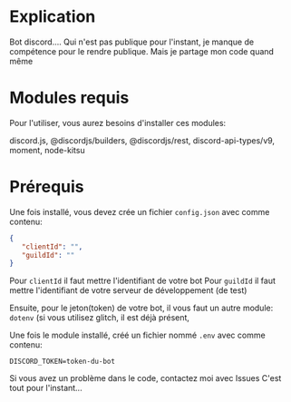 # Explication


Bot discord.... Qui n'est pas publique pour l'instant, je manque de compétence pour le rendre publique.
Mais je partage mon code quand même

# Modules requis
Pour l'utiliser, vous aurez besoins d'installer ces modules:

discord.js, @discordjs/builders, @discordjs/rest, discord-api-types/v9, moment, node-kitsu


# Prérequis
Une fois installé, vous devez crée un fichier `config.json` avec comme contenu:

```json
{
   "clientId": "",
   "guildId": ""
}
```

Pour `clientId` il faut mettre l'identifiant de votre bot
Pour `guildId` il faut mettre l'identifiant de votre serveur de développement (de test)

Ensuite, pour le jeton(token) de votre bot, il vous faut un autre module: `dotenv` (si vous utilisez glitch, il est déjà présent,

Une fois le module installé, créé un fichier nommé `.env` avec comme contenu:
```
DISCORD_TOKEN=token-du-bot
```


Si vous avez un problème dans le code, contactez moi avec Issues
C'est tout pour l'instant...
